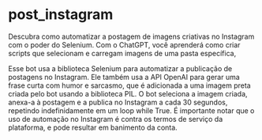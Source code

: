 # post_instagram
Descubra como automatizar a postagem de imagens criativas no Instagram com o poder do Selenium. Com o ChatGPT, você aprenderá como criar scripts que selecionam e carregam imagens de uma pasta específica,

Esse bot usa a biblioteca Selenium para automatizar a publicação de postagens no Instagram. Ele também usa a API OpenAI para gerar uma frase curta com humor e sarcasmo, que é adicionada a uma imagem preta criada pelo bot usando a biblioteca PIL. O bot seleciona a imagem criada, anexa-a à postagem e a publica no Instagram a cada 30 segundos, repetindo indefinidamente em um loop while True. É importante notar que o uso de automação no Instagram é contra os termos de serviço da plataforma, e pode resultar em banimento da conta.

